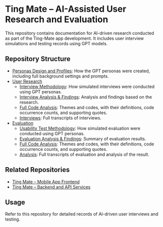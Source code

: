 # Ting Mate – AI-Assisted User Research and Evaluation

This repository contains documentation for AI-driven research conducted as part of the Ting-Mate app development. It includes user interview simulations and testing records using GPT models.

## Repository Structure

- [Personas Design and Profiles](./personas_design.md): How the GPT personas were created, including full background settings and prompts.
- [User Research](./user_research/)
  - [Interview Methodology](./user_research/methodology.md): How simulated interviews were conducted using GPT personas.
  - [Interview Analysis & Findings](./user_research/analysis_and_findings.md): Analysis and findings based on the research.
  - [Full Code Analysis](./user_research/full_code_analysis): Themes and codes, with their definitions, code occurrence counts, and supporting quotes.
  - [Interviews](./user_research/interviews/): Full transcripts of interviews.
- [Evaluation](./evaluation/)
  - [Usability Test Methodology](./evaluation/methodology.md): How simulated evaluation were conducted using GPT personas.
  - [Evaluation Analysis & Findings](./evaluation/analysis_and_findings.md): Summary of evaluation results.
  - [Full Code Analysis](./evaluation/full_code_analysis): Themes and codes, with their definitions, code occurrence counts, and supporting quotes.
  - [Analysis](./evaluation/analysis/): Full transcripts of evaluation and analysis of the result.

## Related Repositories

- [Ting Mate – Mobile App Frontend](https://github.com/vivi2393142/ting-mate-frontend)
- [Ting Mate – Backend and API Services](https://github.com/vivi2393142/ting-mate-backend)

## Usage

Refer to this repository for detailed records of AI-driven user interviews and testing.
